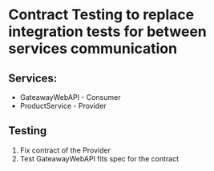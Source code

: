 # Contract Testing to replace integration tests for between services communication

## Services:
- GateawayWebAPI - Consumer
- ProductService - Provider

## Testing
1. Fix contract of the Provider
2. Test GateawayWebAPI fits spec for the contract